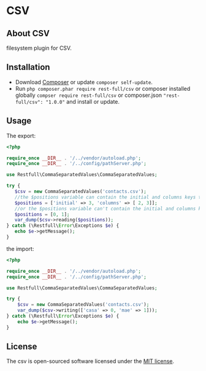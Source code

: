 # CSV

## About CSV

filesystem plugin for CSV.

## Installation

* Download [Composer](https://getcomposer.org/doc/00-intro.md) or update `composer self-update`.
* Run `php composer.phar require rest-full/csv` or composer installed globally `compser require rest-full/csv` or composer.json `"rest-full/csv": "1.0.0"` and install or update.

## Usage

The export:
 ```php
 <?php

require_once __DIR__ . '/../vendor/autoload.php';
require_once __DIR__ . '/../config/pathServer.php';

use Restfull\CommaSeparatedValues\CommaSeparatedValues;

try {
    $csv = new CommaSeparatedValues('contacts.csv');
    //the $positions variable can contain the initial and columns keys to tell which line to start those positions.
    $positions = ['initial' => 3, 'columns' => [ 2, 3]];
    //or the $positions variable can't contain the initial and columns keys to tell which line to start those positions.
    $positions = [0, 1];
    var_dump($csv->reading($positions));
} catch (\Restfull\Error\Exceptions $e) {
    echo $e->getMessage();
}
```

the import:
```php
<?php

require_once __DIR__ . '/../vendor/autoload.php';
require_once __DIR__ . '/../config/pathServer.php';

use Restfull\CommaSeparatedValues\CommaSeparatedValues;

try {
    $csv = new CommaSeparatedValues('contacts.csv');
    var_dump($csv->writing(['casa' => 0, 'mae' => 1]));
} catch (\Restfull\Error\Exceptions $e) {
    echo $e->getMessage();
}
```

## License

The csv is open-sourced software licensed under the [MIT license](https://opensource.org/licenses/MIT).
 
